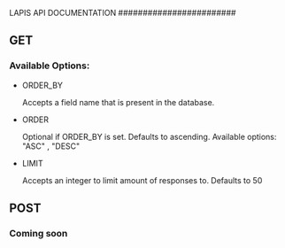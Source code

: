 LAPIS API DOCUMENTATION
########################

## GET

### Available Options:

* ORDER_BY
    
    Accepts a field name that is present in the database.

* ORDER

     Optional if ORDER_BY is set. Defaults to ascending. 
     Available options: "ASC" , "DESC"

* LIMIT

    Accepts an integer to limit amount of responses to. Defaults to 50

## POST

### Coming soon

